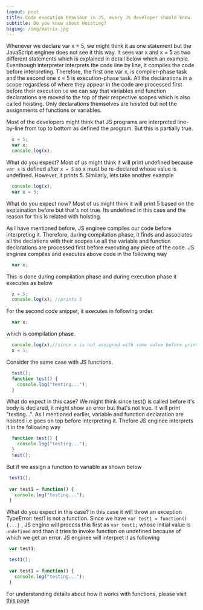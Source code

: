 ```yaml
---
layout: post
title: Code execution beaviour in JS, every JS developer should know.
subtitle: Do you know about Hoisting?
bigimg: /img/matrix.jpg
---
```


Whenever we declare var x = 5, we might think it as one statement but the JavaScript enginee does not see it this way. It sees var x and x = 5 as two different statements which is explained in detail below which an example. Eventhough interpreter interprets the code line by line, it compiles the code before interpreting. Therefore, the first one var x, is compiler-phase task and the second one x = 5 is execution-phase task. All the declarations in a scope regardless of where they appear in the code are processed first before their execution i.e we can say that variables and function declarations are moved to the top of their respective scopes which is also called hoisting. Only declarations themselves are hoisted but not the assignments of functions or variables.

Most of the developers might think that JS programs are interpreted line-by-line from top to bottom as defined the program. But this is partially true.

```javascript
  x = 5;
  var x;
  console.log(x);
```
What do you expect? Most of us might think it will print undefined because `var x` is defined after `x = 5` so x must be re-declared whose value is undefined. However, it prints 5. Similarly, lets take another example

```javascript
  console.log(x);
  var x = 5;
```
What do you expect now? Most of us might think it will print 5 based on the explaination before but that's not true. Its undefined in this case and the reason for this is related with hoisting.

As I have mentioned before, JS enginee compiles our code before interpreting it. Therefore, during compilation phase, it finds and associates all the declations with their scopes i.e all the variable and function declarations are processed first before executing any piece of the code. JS enginee compiles and executes above code in the following way

```javascript
  var x;
```
This is done during compilation phase and during execution phase it executes as below

```javascript 
  x = 5;
  console.log(x); //prints 5
```
For the second code snippet, it executes in following order.

```javascript
  var x;
```
which is compilation phase.

```javascript
  console.log(x);//since x is not assigned with some value before printing it, its value is undefined
  x = 5;
```
Consider the same case with JS functions.
```javascript
  test();
  function test() {
    console.log("testing...");
  }
```
What do expect in this case? We might think since test() is called before it's body is declared, it might show an error but that's not true. It will print "testing...". As I mentioned earlier, variable and function declaration are hoisted i.e goes on top before interpreting it. Thefore JS enginee interprets it in the following way

```javascript
  function test() {
    console.log("testing...");
  }
  test();
```
But if we assign a function to variable as shown below
 
 ```javascript
  test1();
  
  var test1 = function() {
    console.log("testing...");
  }
```
What do you expect in this case? In this case it will throw an exception TypeError: test1 is not a function.
Since we have `var test1 = function() {...}` , JS engine will process this first as `var test1;` whose initial value is `undefined` and than it tries to invoke function on undefined because of which we get an error. JS enginee will interpret it as following

 ```javascript
  var test1;
```

 ```javascript
  test1();
  
  var test1 = function() {
    console.log("testing...");
  }
```

For understanding details about how it works with functions, please visit [this page](https://github.com/getify/You-Dont-Know-JS/blob/master/scope%20%26%20closures/ch4.md)
